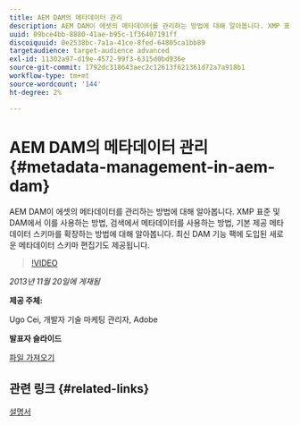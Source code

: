 ```yaml
---
title: AEM DAM의 메타데이터 관리
description: AEM DAM이 에셋의 메타데이터를 관리하는 방법에 대해 알아봅니다. XMP 표준 및 DAM에서 이를 사용하는 방법, 검색에서 메타데이터를 사용하는 방법, 기본 제공 메타데이터 스키마를 확장하는 방법에 대해 알아봅니다. 최신 DAM 기능 팩에 도입된 새로운 메타데이터 스키마 편집기도 제공됩니다.
uuid: 09bce4bb-8880-41ae-b95c-1f36407191ff
discoiquuid: 0e2538bc-7a1a-41ce-8fed-64805ca1bb89
targetaudience: target-audience advanced
exl-id: 11302a97-d19e-4572-99f3-6315d0bd936e
source-git-commit: 1792dc318643aec2c12613f621361d72a7a918b1
workflow-type: tm+mt
source-wordcount: '144'
ht-degree: 2%

---
```


# AEM DAM의 메타데이터 관리{#metadata-management-in-aem-dam}

AEM DAM이 에셋의 메타데이터를 관리하는 방법에 대해 알아봅니다. XMP 표준 및 DAM에서 이를 사용하는 방법, 검색에서 메타데이터를 사용하는 방법, 기본 제공 메타데이터 스키마를 확장하는 방법에 대해 알아봅니다. 최신 DAM 기능 팩에 도입된 새로운 메타데이터 스키마 편집기도 제공됩니다.

>[!VIDEO](https://video.tv.adobe.com/v/19524/?quality=9)

*2013년 11월 20일에 게재됨*

**제공 주체:**

Ugo Cei, 개발자 기술 마케팅 관리자, Adobe

**발표자 슬라이드**

[파일 가져오기](assets/metadata-management-in-aem-dam.pdf)

## 관련 링크 {#related-links}

[설명서](https://docs.adobe.com/content/docs/en/cq/5-6-1/dam/metadata_for_digitalassetmanagement.html)

